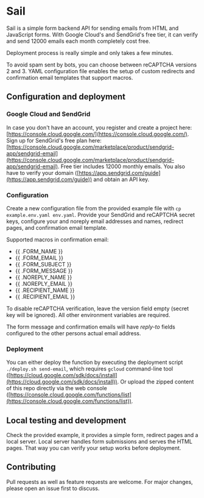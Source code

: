 # Sail
Sail is a simple form backend API for sending emails from HTML and JavaScript forms. With Google Cloud's and SendGrid's free tier, it can verify and send 12000 emails each month completely cost free.

Deployment process is really simple and only takes a few minutes.

To avoid spam sent by bots, you can choose between reCAPTCHA versions 2 and 3. YAML configuration file enables the setup of custom redirects and confirmation email templates that support macros.

## Configuration and deployment
### Google Cloud and SendGrid
In case you don't have an account, you register and create a project here: [https://console.cloud.google.com/](https://console.cloud.google.com/).
Sign up for SendGrid's free plan here: [https://console.cloud.google.com/marketplace/product/sendgrid-app/sendgrid-email](https://console.cloud.google.com/marketplace/product/sendgrid-app/sendgrid-email). Free tier includes 12000 monthly emails.
You also have to verify your domain ([https://app.sendgrid.com/guide](https://app.sendgrid.com/guide)) and obtain an API key.

### Configuration
Create a new configuration file from the provided example file with `cp example.env.yaml env.yaml`.
Provide your SendGrid and reCAPTCHA secret keys, configure your and noreply email addresses and names, redirect pages, and confirmation email template.

Supported macros in confirmation email:
- {{ .FORM_NAME }}
- {{ .FORM_EMAIL }}
- {{ .FORM_SUBJECT }}
- {{ .FORM_MESSAGE }}
- {{ .NOREPLY_NAME }}
- {{ .NOREPLY_EMAIL }}
- {{ .RECIPIENT_NAME }}
- {{ .RECIPIENT_EMAIL }}

To disable reCAPTCHA verification, leave the version field empty (secret key will be ignored). All other environment variables are required.

The form message and confirmation emails will have _reply-to_ fields configured to the other persons actual email address.

### Deployment
You can either deploy the function by executing the deployment script `./deploy.sh send-email`, which requires `gcloud` command-line tool ([https://cloud.google.com/sdk/docs/install](https://cloud.google.com/sdk/docs/install)).
Or upload the zipped content of this repo directly via the web console ([https://console.cloud.google.com/functions/list](https://console.cloud.google.com/functions/list)).

## Local testing and development
Check the provided example, it provides a simple form, redirect pages and a local server.
Local server handles form submissions and serves the HTML pages. That way you can verify your setup works before deployment.

## Contributing
Pull requests as well as feature requests are welcome. For major changes, please open an issue first to discuss.